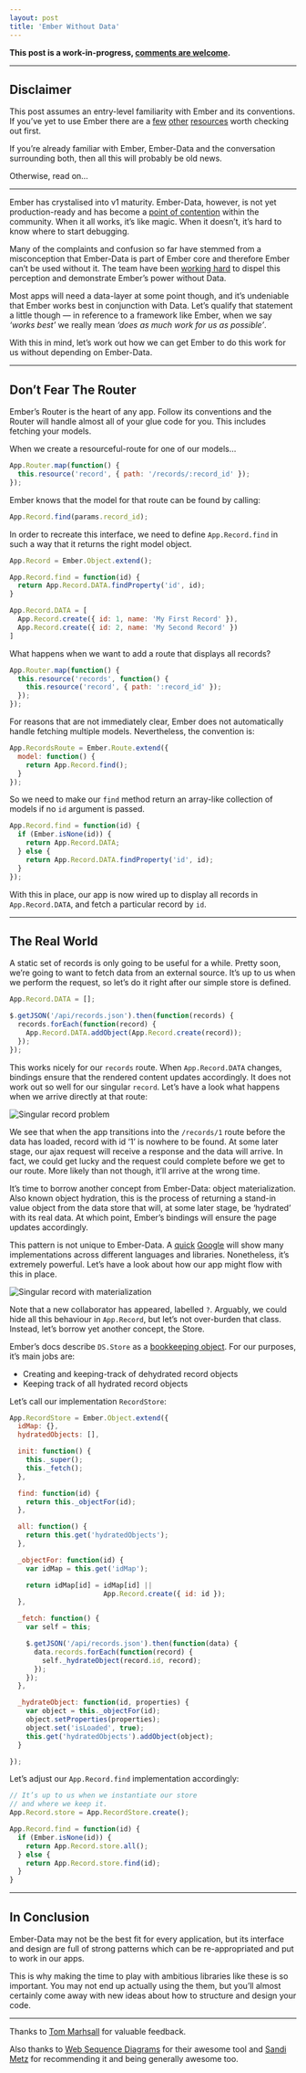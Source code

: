 ```yaml
---
layout: post
title: 'Ember Without Data'
---
```


**This post is a work-in-progress, [comments are welcome][0].**

---

## Disclaimer

This post assumes an entry-level familiarity with Ember and its
conventions. If you’ve yet to use Ember there are a [few][1]
[other][2] [resources][3] worth checking out first.

If you’re already familiar with Ember, Ember-Data and the conversation
surrounding both, then all this will probably be old news.

Otherwise, read on…

---

Ember has crystalised into v1 maturity. Ember-Data, however, is not
yet production-ready and has become a [point of contention][4] within
the community. When it all works, it’s like magic. When it doesn’t,
it’s hard to know where to start debugging.

Many of the complaints and confusion so far have stemmed from a
misconception that Ember-Data is part of Ember core and therefore
Ember can’t be used without it. The team have been [working hard][5] to
dispel this perception and demonstrate Ember’s power without Data.

Most apps will need a data-layer at some point though, and it’s
undeniable that Ember works best in conjunction with Data.
Let’s qualify that statement a little though — in reference to a
framework like Ember, when we say *‘works best’* we really mean
*‘does as much work for us as possible’*.

With this in mind, let’s work out how we can get Ember to do this
work for us without depending on Ember-Data.

---

## Don’t Fear The Router

Ember’s Router is the heart of any app. Follow its conventions and the
Router will handle almost all of your glue code for you. This includes
fetching your models.

When we create a resourceful-route for one of our models…

```javascript
App.Router.map(function() {
  this.resource('record', { path: '/records/:record_id' });
});
```

Ember knows that the model for that route can be found by calling:

```javascript
App.Record.find(params.record_id);
```

In order to recreate this interface, we need to define
`App.Record.find` in such a way that it returns the right model object.

```javascript
App.Record = Ember.Object.extend();

App.Record.find = function(id) {
  return App.Record.DATA.findProperty('id', id);
}

App.Record.DATA = [
  App.Record.create({ id: 1, name: 'My First Record' }),
  App.Record.create({ id: 2, name: 'My Second Record' })
]
```

What happens when we want to add a route that displays all records?

```javascript
App.Router.map(function() {
  this.resource('records', function() {
    this.resource('record', { path: ':record_id' });
  });
});
```

For reasons that are not immediately clear, Ember does not automatically
handle fetching multiple models. Nevertheless, the convention is:

```javascript
App.RecordsRoute = Ember.Route.extend({
  model: function() {
    return App.Record.find();
  }
});
```

So we need to make our `find` method return an array-like collection of
models if no `id` argument is passed.

```javascript
App.Record.find = function(id) {
  if (Ember.isNone(id)) {
    return App.Record.DATA;
  } else {
    return App.Record.DATA.findProperty('id', id);
  }
});
```

With this in place, our app is now wired up to display all
records in `App.Record.DATA`, and fetch a particular record by `id`.

---

## The Real World

A static set of records is only going to be useful for a while.
Pretty soon, we’re going to want to fetch data from an external source.
It’s up to us when we perform the request, so let’s do it right after
our simple store is defined.

```javascript
App.Record.DATA = [];

$.getJSON('/api/records.json').then(function(records) {
  records.forEach(function(record) {
    App.Record.DATA.addObject(App.Record.create(record));
  });
});
```

This works nicely for our `records` route. When `App.Record.DATA` changes,
bindings ensure that the rendered content updates accordingly.
It does not work out so well for our singular `record`. Let’s have a look
what happens when we arrive directly at that route:

![Singular record problem](http://www.websequencediagrams.com/files/render?link=wtH0S-dEI_17kvLdsk-O)

We see that when the app transitions into the `/records/1` route before
the data has loaded, record with id ‘1’ is nowhere to be found.
At some later stage, our ajax request will receive a response and the
data will arrive. In fact, we could get lucky and the request could
complete before we get to our route. More likely than not though,
it’ll arrive at the wrong time.

It’s time to borrow another concept from Ember-Data: object materialization.
Also known object hydration, this is the process of returning a stand-in
value object from the data store that will, at some later stage, be
‘hydrated’ with its real data. At which point, Ember’s bindings will
ensure the page updates accordingly.

This pattern is not unique to Ember-Data. A [quick][6] [Google][7] will
show many implementations across different languages and libraries.
Nonetheless, it’s extremely powerful. Let’s have a look about how our
app might flow with this in place.

![Singular record with materialization](http://www.websequencediagrams.com/files/render?link=aEb-LRIiyZehPQmVQD9E)

Note that a new collaborator has appeared, labelled `?`. Arguably, we
could hide all this behaviour in `App.Record`, but let’s not over-burden
that class. Instead, let’s borrow yet another concept, the Store.

Ember’s docs describe `DS.Store` as a [bookkeeping object][8]. For our
purposes, it’s main jobs are:

* Creating and keeping-track of dehydrated record objects
* Keeping track of all hydrated record objects

Let’s call our implementation `RecordStore`:

```javascript
App.RecordStore = Ember.Object.extend({
  idMap: {},
  hydratedObjects: [],

  init: function() {
    this._super();
    this._fetch();
  },

  find: function(id) {
    return this._objectFor(id);
  },

  all: function() {
    return this.get('hydratedObjects');
  },

  _objectFor: function(id) {
    var idMap = this.get('idMap');

    return idMap[id] = idMap[id] ||
                       App.Record.create({ id: id });
  },

  _fetch: function() {
    var self = this;

    $.getJSON('/api/records.json').then(function(data) {
      data.records.forEach(function(record) {
        self._hydrateObject(record.id, record);
      });
    });
  },

  _hydrateObject: function(id, properties) {
    var object = this._objectFor(id);
    object.setProperties(properties);
    object.set('isLoaded', true);
    this.get('hydratedObjects').addObject(object);
  }

});
```

Let’s adjust our `App.Record.find` implementation accordingly:

```javascript
// It’s up to us when we instantiate our store
// and where we keep it.
App.Record.store = App.RecordStore.create();

App.Record.find = function(id) {
  if (Ember.isNone(id)) {
    return App.Record.store.all();
  } else {
    return App.Record.store.find(id);
  }
}
```

---

## In Conclusion

Ember-Data may not be the best fit for every application, but its
interface and design are full of strong patterns which can be
re-appropriated and put to work in our apps.

This is why making the time to play with ambitious libraries like
these is so important. You may not end up actually using the
them, but you’ll almost certainly come away with new ideas
about how to structure and design your code.

---

Thanks to [Tom Marhsall][9] for valuable feedback.

Also thanks to [Web Sequence Diagrams][10] for their awesome tool
and [Sandi Metz][11] for recommending it and being generally awesome too.

[0]: https://github.com/jgwhite/jgwhite.github.com/issues
[1]: http://emberjs.com/guides
[2]: http://ember101.com/
[3]: https://peepcode.com/products/emberjs
[4]: http://discuss.emberjs.com/t/ember-data-endless-frustration/893
[5]: http://emberjs.com/blog/2013/03/22/stabilizing-ember-data.html
[6]: https://www.google.co.uk/search?q=object+materialization
[7]: https://www.google.co.uk/search?q=object+hydration
[8]: https://github.com/emberjs/data/blob/master/ARCHITECTURE.md#dsstore
[9]: http://thomasmarshall.com/
[10]: http://www.websequencediagrams.com/
[11]: http://sandimetz.com/
